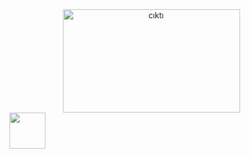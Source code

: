 <center><a href="https://www.youtube.com/channel/UCx2JqejbckkgOOwU4zraQiA/videos">
    <img width="314" height="183" src="https://s1.imghub.io/DGfVH.png" alt="cıktı" border="0"></img>
</a></center>
<a href="https://www.linkedin.com/in/coskunersoft/">
    <i class="icon-linkedin"><img width="64" height="64" src="https://upload.wikimedia.org/wikipedia/commons/e/e9/Linkedin_icon.svg"></i>
 </a>
